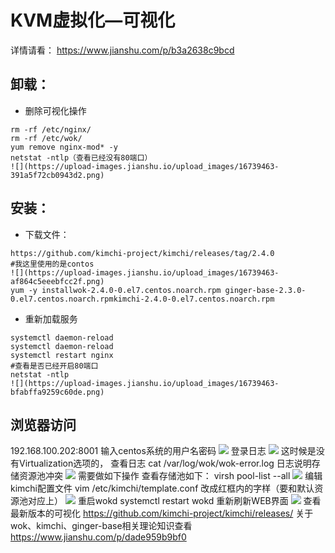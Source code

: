 # KVM虚拟化—可视化
详情请看：
https://www.jianshu.com/p/b3a2638c9bcd
## 卸载：
  - 删除可视化操作
```
rm -rf /etc/nginx/
rm -rf /etc/wok/
yum remove nginx-mod* -y
netstat -ntlp（查看已经没有80端口）
![](https://upload-images.jianshu.io/upload_images/16739463-391a5f72cb0943d2.png)
```
## 安装：
- 下载文件：
```
https://github.com/kimchi-project/kimchi/releases/tag/2.4.0
#我这里使用的是contos
![](https://upload-images.jianshu.io/upload_images/16739463-af864c5eeebfcc2f.png)
yum -y installwok-2.4.0-0.el7.centos.noarch.rpm ginger-base-2.3.0-0.el7.centos.noarch.rpmkimchi-2.4.0-0.el7.centos.noarch.rpm
```
- 重新加载服务
```
systemctl daemon-reload
systemctl daemon-reload
systemctl restart nginx
#查看是否已经开启80端口
netstat -ntlp
![](https://upload-images.jianshu.io/upload_images/16739463-bfabffa9259c60de.png)
```
## 浏览器访问
192.168.100.202:8001
输入centos系统的用户名密码
![](https://upload-images.jianshu.io/upload_images/16739463-87c4f70d537aa507.png)
登录日志
![](https://upload-images.jianshu.io/upload_images/16739463-941b6d759e796e38.png)
这时候是没有Virtualization选项的，
查看日志
cat /var/log/wok/wok-error.log
日志说明存储资源池冲突
![](https://upload-images.jianshu.io/upload_images/16739463-af27c372b8196478.png)
需要做如下操作
查看存储池如下：
virsh pool-list --all
![](https://upload-images.jianshu.io/upload_images/16739463-37eee89ccea0d2a7.png)
编辑kimchi配置文件
vim /etc/kimchi/template.conf
改成红框内的字样（要和默认资源池对应上）
![](https://upload-images.jianshu.io/upload_images/16739463-114140f24641d147.png)
重启wokd
systemctl restart wokd
重新刷新WEB界面
![](https://upload-images.jianshu.io/upload_images/16739463-602279f6eeb2dc2a.png)
查看最新版本的可视化
https://github.com/kimchi-project/kimchi/releases/
关于wok、kimchi、ginger-base相关理论知识查看
https://www.jianshu.com/p/dade959b9bf0
